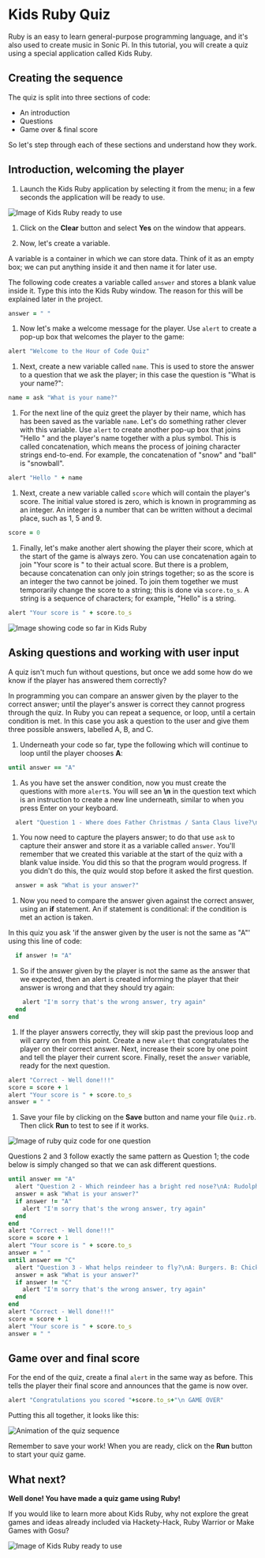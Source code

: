 # Kids Ruby Quiz

Ruby is an easy to learn general-purpose programming language, and it's also used to create music in Sonic Pi. In this tutorial, you will create a quiz using a special application called Kids Ruby.

## Creating the sequence

The quiz is split into three sections of code:

- An introduction
- Questions
- Game over & final score

So let's step through each of these sections and understand how they work.

## Introduction, welcoming the player

1. Launch the Kids Ruby application by selecting it from the menu; in a few seconds the application will be ready to use.

![Image of Kids Ruby ready to use](images/4.png)

1. Click on the **Clear** button and select **Yes** on the window that appears.

1. Now, let's create a variable.

  A variable is a container in which we can store data. Think of it as an empty box; we can put anything inside it and then name it for later use.

  The following code creates a variable called `answer` and stores a blank value inside it. Type this into the Kids Ruby window. The reason for this will be explained later in the project.

  ```ruby
  answer = " "
  ```

1. Now let's make a welcome message for the player. Use `alert` to create a pop-up box that welcomes the player to the game:

  ```ruby
  alert "Welcome to the Hour of Code Quiz"
  ```

1. Next, create a new variable called `name`. This is used to store the answer to a question that we ask the player; in this case the question is "What is your name?":

  ```ruby
  name = ask "What is your name?"
  ```

1. For the next line of the quiz greet the player by their name, which has has been saved as the variable `name`. Let's do something rather clever with this variable. Use `alert` to create another pop-up box that joins "Hello " and the player's name together with a plus symbol. This is called concatenation, which means the process of joining character strings end-to-end. For example, the concatenation of "snow" and "ball" is "snowball".

  ```ruby
  alert "Hello " + name
  ```

1. Next, create a new variable called `score` which will contain the player's score. The initial value stored is zero, which is known in programming as an integer. An integer is a number that can be written without a decimal place, such as 1, 5 and 9.

  ```ruby
  score = 0
  ```

1. Finally, let's make another alert showing the player their score, which at the start of the game is always zero. You can use concatenation again to join "Your score is " to their actual score. But there is a problem, because concatenation can only join strings together; so as the score is an integer the two cannot be joined. To join them together we must temporarily change the score to a string; this is done via `score.to_s`. A string is a sequence of characters; for example, "Hello" is a string.

  ```ruby
  alert "Your score is " + score.to_s
  ```

![Image showing code so far in Kids Ruby](images/creating-variables.png)

## Asking questions and working with user input

A quiz isn't much fun without questions, but once we add some how do we know if the player has answered them correctly?

In programming you can compare an answer given by the player to the correct answer; until the player's answer is correct they cannot progress through the quiz. In Ruby you can repeat a sequence, or loop, until a certain condition is met. In this case you ask a question to the user and give them three possible answers, labelled A, B, and C. 

1. Underneath your code so far, type the following which will continue to loop until the player chooses **A**:

  ```ruby
  until answer == "A"
  ```

1. As you have set the answer condition, now you must create the questions with more `alert`s. You will see an **\n** in the question text which is an instruction to create a new line underneath, similar to when you press Enter on your keyboard.

  ```ruby
    alert "Question 1 - Where does Father Christmas / Santa Claus live?\nA: North Pole. B: Santa Monica. C: Cambridge"
  ```
 
1. You now need to capture the players answer; to do that use `ask` to capture their answer and store it as a variable called `answer`. You'll remember that we created this variable at the start of the quiz with a blank value inside. You did this so that the program would progress. If you didn't do this, the quiz would stop before it asked the first question.
 
  ```ruby
    answer = ask "What is your answer?"
  ```
 
1. Now you need to compare the answer given against the correct answer, using an **if** statement. An if statement is conditional: if the condition is met an action is taken.
 
 In this quiz you ask 'if the answer given by the user is not the same as "A"' using this line of code:
 
  ```ruby
    if answer != "A"
  ```
 
1. So if the answer given by the player is not the same as the answer that we expected, then an alert is created informing the player that their answer is wrong and that they should try again:
 
  ```ruby
      alert "I'm sorry that's the wrong answer, try again"
    end
  end
  ```

1. If the player answers correctly, they will skip past the previous loop and will carry on from this point. Create a new `alert` that congratulates the player on their correct answer. Next, increase their score by one point and tell the player their current score. Finally, reset the `answer` variable, ready for the next question.

  ```ruby
  alert "Correct - Well done!!!"
  score = score + 1
  alert "Your score is " + score.to_s
  answer = " "
  ```
1. Save your file by clicking on the **Save** button and name your file `Quiz.rb`. Then click **Run** to test to see if it works.

  ![Image of ruby quiz code for one question](images/question1.png)

Questions 2 and 3 follow exactly the same pattern as Question 1; the code below is simply changed so that we can ask different questions.

```ruby
until answer == "A"
  alert "Question 2 - Which reindeer has a bright red nose?\nA: Rudolph. B: Prancer. C: Vixen"
  answer = ask "What is your answer?"
  if answer != "A"
    alert "I'm sorry that's the wrong answer, try again"
  end
end
alert "Correct - Well done!!!"
score = score + 1
alert "Your score is " + score.to_s
answer = " "
until answer == "C"
  alert "Question 3 - What helps reindeer to fly?\nA: Burgers. B: Chicken. C: Magic dust"
  answer = ask "What is your answer?"
  if answer != "C"
    alert "I'm sorry that's the wrong answer, try again"
  end
end
alert "Correct - Well done!!!"
score = score + 1
alert "Your score is " + score.to_s
answer = " "
```

## Game over and final score

For the end of the quiz, create a final `alert` in the same way as before. This tells the player their final score and announces that the game is now over.

```ruby
alert "Congratulations you scored "+score.to_s+"\n GAME OVER"
```

Putting this all together, it looks like this:

![Animation of the quiz sequence](images/quiz.gif)

Remember to save your work! When you are ready, click on the **Run** button to start your quiz game.

## What next?

**Well done! You have made a quiz game using Ruby!**

If you would like to learn more about Kids Ruby, why not explore the great games and ideas already included via Hackety-Hack, Ruby Warrior or Make Games with Gosu?

![Image of Kids Ruby ready to use](images/4.png)

